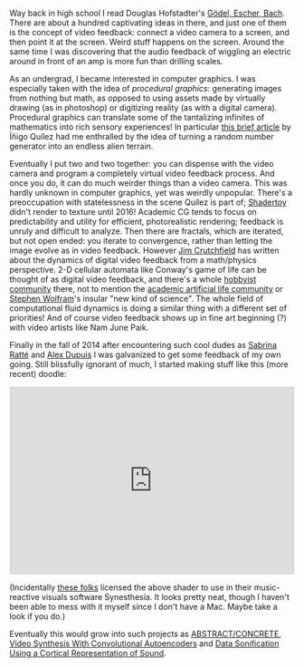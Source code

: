 <!--
.. title: Video Feedback
.. slug: video-feedback
.. date: 2017-01-11 22:08:22 UTC-05:00
.. tags: feedback, visual, douglas hofstadter, shadertoy
.. category:
.. link:
.. description:
.. type: text
-->

Way back in high school I read Douglas Hofstadter's [Gödel, Escher, Bach](https://archive.org/details/GEBen_201404). There are about a hundred captivating ideas in there, and just one of them is the concept of video feedback: connect a video camera to a screen, and then point it at the screen. Weird stuff happens on the screen. Around the same time I was discovering that the audio feedback of wiggling an electric around in front of an amp is more fun than drilling scales.

As an undergrad, I became interested in computer graphics. I was especially taken with the idea of *procedural graphics*: generating images from nothing but math, as opposed to using assets made by virtually drawing (as in photoshop) or digitizing reality (as with a digital camera). Procedural graphics can translate some of the tantalizing infinites of mathematics into rich sensory experiences! In particular [this brief article](http://www.iquilezles.org/www/articles/warp/warp.htm) by Íñigo Quílez had me enthralled by the idea of turning a random number generator into an endless alien terrain.

Eventually I put two and two together: you can dispense with the video camera and program a completely virtual video feedback process. And once you do, it can do much weirder things than a video camera. This was hardly unknown in computer graphics, yet was weirdly unpopular. There's a preoccupation with statelessness in the scene Quílez is part of; [Shadertoy](https://www.shadertoy.com/) didn't render to texture until 2016! Academic CG tends to focus on predictability and utility for efficient, photorealistic rendering; feedback is unruly and difficult to analyze. Then there are fractals, which are iterated, but not open ended: you iterate to convergence, rather than letting the image evolve as in video feedback. However [Jim Crutchfield](http://csc.ucdavis.edu/~chaos/) has written about the dynamics of digital video feedback from a math/physics perspective. 2-D cellular automata like Conway's game of life can be thought of as digital video feedback, and there's a whole [hobbyist community](http://golly.sourceforge.net/) there, not to mention the [academic artificial life community](http://alife.org/) or [Stephen Wolfram](http://www.wolframscience.com/)'s insular "new kind of science". The whole field of computational fluid dynamics is doing a similar thing with a different set of priorities! And of course video feedback shows up in fine art beginning (?) with video artists like Nam June Paik.

Finally in the fall of 2014 after encountering such cool dudes as [Sabrina Ratté](http://sabrinaratte.com/) and [Alex Dupuis](http://www.alexanderdupuis.com/) I was galvanized to get some feedback of my own going. Still blissfully ignorant of much, I started making stuff like this (more recent) doodle:

<iframe width="100%" height="332" frameborder="0" src="https://www.shadertoy.com/embed/MdcSW8?gui=true&t=10&paused=true&muted=false" allowfullscreen></iframe>

(Incidentally [these folks](https://synesthesia.live/) licensed the above shader to use in their music-reactive visuals software Synesthesia. It looks pretty neat, though I haven't been able to mess with it myself since I don't have a Mac. Maybe take a look if you do.)

Eventually this would grow into such projects as [ABSTRACT/CONCRETE](../abstract-concrete/), [Video Synthesis With Convolutional Autoencoders](../convnet-video-feedback/) and [Data Sonification Using a Cortical Representation of Sound](../cortical-sonification).
